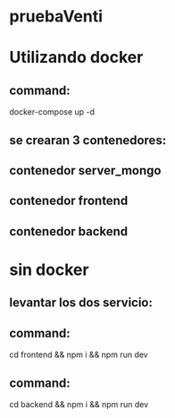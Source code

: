 # pruebaVenti
# Utilizando docker
## command:
docker-compose up -d

## se crearan 3 contenedores:
## contenedor server_mongo
## contenedor frontend
## contenedor backend

# sin docker

## levantar los dos servicio:
## command:
cd frontend &&
npm i &&
npm run dev

## command:
cd backend &&
npm i &&
npm run dev
